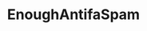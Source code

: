 ---
title: EnoughAntifaSpam
crosslinks:
- The_Donald
- socialism
- worstof
- Anarchism
- FULLCOMMUNISM
- Physical_Removal
---
